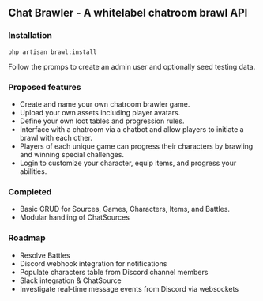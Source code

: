 ## Chat Brawler - A whitelabel chatroom brawl API

### Installation

`php artisan brawl:install`

Follow the promps to create an admin user and optionally seed testing data.

### Proposed features

* Create and name your own chatroom brawler game.
* Upload your own assets including player avatars.
* Define your own loot tables and progression rules.
* Interface with a chatroom via a chatbot and allow players to initiate a brawl with each other.
* Players of each unique game can progress their characters by brawling and winning special challenges.
* Login to customize your character, equip items, and progress your abilities.

### Completed

* Basic CRUD for Sources, Games, Characters, Items, and Battles.
* Modular handling of ChatSources

### Roadmap

* Resolve Battles
* Discord webhook integration for notifications
* Populate characters table from Discord channel members
* Slack integration & ChatSource
* Investigate real-time message events from Discord via websockets
